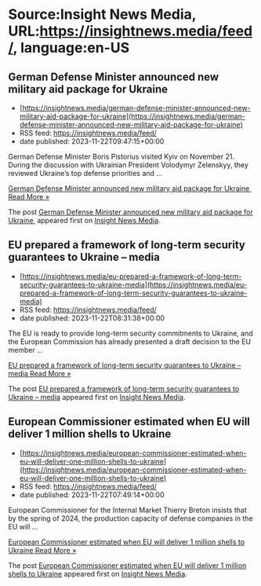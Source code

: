 # Source:Insight News Media, URL:https://insightnews.media/feed/, language:en-US

## German Defense Minister announced new military aid package for Ukraine
 - [https://insightnews.media/german-defense-minister-announced-new-military-aid-package-for-ukraine](https://insightnews.media/german-defense-minister-announced-new-military-aid-package-for-ukraine)
 - RSS feed: https://insightnews.media/feed/
 - date published: 2023-11-22T09:47:15+00:00

<p>German Defense Minister Boris Pistorius visited Kyiv on November 21. During the discussion with Ukrainian President Volodymyr Zelenskyy, they reviewed Ukraine&#8217;s top defense priorities and &#8230;</p>
<p class="read-more"> <a class="ast-button" href="https://insightnews.media/german-defense-minister-announced-new-military-aid-package-for-ukraine/"> <span class="screen-reader-text">German Defense Minister announced new military aid package for Ukraine </span> Read More »</a></p>
<p>The post <a href="https://insightnews.media/german-defense-minister-announced-new-military-aid-package-for-ukraine/">German Defense Minister announced new military aid package for Ukraine </a> appeared first on <a href="https://insightnews.media">Insight News Media</a>.</p>

## EU prepared a framework of long-term security guarantees to Ukraine – media
 - [https://insightnews.media/eu-prepared-a-framework-of-long-term-security-guarantees-to-ukraine-media](https://insightnews.media/eu-prepared-a-framework-of-long-term-security-guarantees-to-ukraine-media)
 - RSS feed: https://insightnews.media/feed/
 - date published: 2023-11-22T08:31:38+00:00

<p>The EU is ready to provide long-term security commitments to Ukraine, and the European Commission has already presented a draft decision to the EU member &#8230;</p>
<p class="read-more"> <a class="ast-button" href="https://insightnews.media/eu-prepared-a-framework-of-long-term-security-guarantees-to-ukraine-media/"> <span class="screen-reader-text">EU prepared a framework of long-term security guarantees to Ukraine &#8211; media</span> Read More »</a></p>
<p>The post <a href="https://insightnews.media/eu-prepared-a-framework-of-long-term-security-guarantees-to-ukraine-media/">EU prepared a framework of long-term security guarantees to Ukraine &#8211; media</a> appeared first on <a href="https://insightnews.media">Insight News Media</a>.</p>

## European Commissioner estimated when EU will deliver 1 million shells to Ukraine
 - [https://insightnews.media/european-commissioner-estimated-when-eu-will-deliver-one-million-shells-to-ukraine](https://insightnews.media/european-commissioner-estimated-when-eu-will-deliver-one-million-shells-to-ukraine)
 - RSS feed: https://insightnews.media/feed/
 - date published: 2023-11-22T07:49:14+00:00

<p>European Commissioner for the Internal Market Thierry Breton insists that by the spring of 2024, the production capacity of defense companies in the EU will &#8230;</p>
<p class="read-more"> <a class="ast-button" href="https://insightnews.media/european-commissioner-estimated-when-eu-will-deliver-one-million-shells-to-ukraine/"> <span class="screen-reader-text">European Commissioner estimated when EU will deliver 1 million shells to Ukraine</span> Read More »</a></p>
<p>The post <a href="https://insightnews.media/european-commissioner-estimated-when-eu-will-deliver-one-million-shells-to-ukraine/">European Commissioner estimated when EU will deliver 1 million shells to Ukraine</a> appeared first on <a href="https://insightnews.media">Insight News Media</a>.</p>

